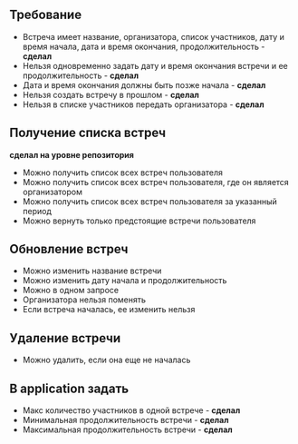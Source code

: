 ## Требование
* Встреча имеет название, организатора, список участников, дату и время начала, дата и время окончания, продолжительность - **сделал**
* Нельзя одновременно задать дату и время окончания встречи и ее продолжительность - **сделал**
* Дата и время окончания должны быть позже начала - **сделал**
* Нельзя создать встречу в прошлом - **сделал**
* Нельзя в списке участников передать организатора - **сделал** 


## Получение списка встреч 
**сделал на уровне репозитория**
* Можно получить список всех встреч пользователя
* Можно получить список всех встреч пользователя, где он является организатором
* Можно получить список всех встреч пользователя за указанный период
* Можно вернуть только предстоящие встречи пользователя

## Обновление встреч
* Можно изменить название встречи
* Можно изменить дату начала и продолжительность
* Можно в одном запросе
* Организатора нельзя поменять
* Если встреча началась, ее изменить нельзя

## Удаление встречи
* Можно удалить, если она еще не началась

## В application задать
* Макс количество участников в одной встрече - **сделал**
* Минимальная продолжительность встречи - **сделал**
* Максимальная продолжительность встречи - **сделал**